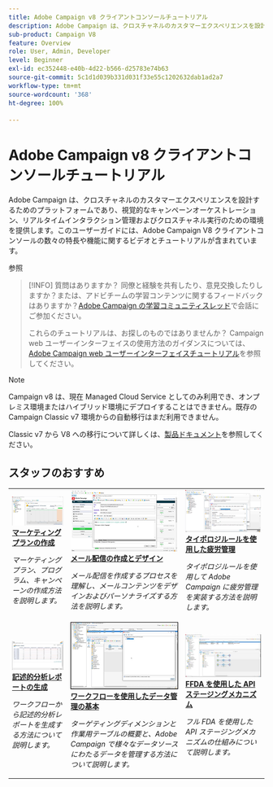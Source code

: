 ```yaml
---
title: Adobe Campaign v8 クライアントコンソールチュートリアル
description: Adobe Campaign は、クロスチャネルのカスタマーエクスペリエンスを設計するためのプラットフォームであり、視覚的なキャンペーンオーケストレーション、リアルタイムインタラクション管理およびクロスチャネル実行のための環境を提供します。このユーザーガイドには、Adobe Campaign V8 クライアントコンソールの数々の特長や機能に関するビデオとチュートリアルが含まれています。
sub-product: Campaign V8
feature: Overview
role: User, Admin, Developer
level: Beginner
exl-id: ec352448-e40b-4d22-b566-d25783e74b63
source-git-commit: 5c1d1d039b331d031f33e55c1202632dab1ad2a7
workflow-type: tm+mt
source-wordcount: '368'
ht-degree: 100%

---
```


# Adobe Campaign v8 クライアントコンソールチュートリアル

Adobe Campaign は、クロスチャネルのカスタマーエクスペリエンスを設計するためのプラットフォームであり、視覚的なキャンペーンオーケストレーション、リアルタイムインタラクション管理およびクロスチャネル実行のための環境を提供します。このユーザーガイドには、Adobe Campaign V8 クライアントコンソールの数々の特長や機能に関するビデオとチュートリアルが含まれています。

参照

>[!INFO]
> 質問はありますか？ 同僚と経験を共有したり、意見交換したりしますか？または、アドビチームの学習コンテンツに関するフィードバックはありますか？[Adobe Campaign の学習コミュニティスレッド](https://experienceleaguecommunities.adobe.com:443/t5/adobe-campaign-classic/join-the-discussion-on-adobe-campaign-learning/td-p/419096)で会話にご参加ください。
> 
> これらのチュートリアルは、お探しのものではありませんか？
> Campaign web ユーザーインターフェイスの使用方法のガイダンスについては、[Adobe Campaign web ユーザーインターフェイスチュートリアル](https://experienceleague.adobe.com/docs/campaign-web-learn/tutorials/overview.html?lang=ja)を参照してください。

>[!NOTE]
> Campaign v8 は、現在 Managed Cloud Service としてのみ利用でき、オンプレミス環境またはハイブリッド環境にデプロイすることはできません。既存の Campaign Classic v7 環境からの自動移行はまだ利用できません。
>
>Classic v7 から V8 への移行について詳しくは、[製品ドキュメント](https://experienceleague.adobe.com/docs/campaign/campaign-v8/new/v7-to-v8.html?lang=ja)を参照してください。


<div id="recs-overview-body-1"></div>
<div id="recs-overview-body-2"></div>
<div id="recs-overview-body-3"></div>
<div id="recs-overview-body-4"></div>
<div id="recs-overview-body-5"></div>
<div id="recs-overview-body-6"></div>

<div id="staff-picks-section">

## スタッフのおすすめ

<table>
<tr>
  <td>
    <a href="/help/get-started/create-a-marketing-plan-programs-and-campaigns.md">
      <img alt="マーケティングプラン、プログラム、キャンペーンの作成（ビデオ）" src="./assets/333810.jpg"/>
    </a>
    <div>
      <a href="/help/get-started/create-a-marketing-plan-programs-and-campaigns.md">
    <strong>マーケティングプランの作成</strong>
    </a>
    </div>
    <p>
    <em>マーケティングプラン、プログラム、キャンペーンの作成方法を説明します。</em>
    <p>
  </td>
   <td>
    <a href="./content-creation/create-and-design-email-deliveries.md">
      <img alt="メール配信の作成とデザイン（ビデオ）" src="./assets/333476.jpg" />
    </a>
    <div>
      <a href="./content-creation/create-and-design-email-deliveries.md">
    <strong>メール配信の作成とデザイン</strong>
    </a>
    </div>
    <p>
    <em>メール配信を作成するプロセスを理解し、メールコンテンツをデザインおよびパーソナライズする方法を説明します。</em>
    <p>
  </td>
  <td>
    <a href="./send-messages/fatigue-management/typology-rules-for-fatigue-management.md">
      <img alt="タイポロジルールを使用した疲労管理（ビデオ）" src="./assets/333787.jpg" />
    </a>
    <div>
      <a href="./send-messages/fatigue-management/typology-rules-for-fatigue-management.md">
    <strong>タイポロジルールを使用した疲労管理</strong>
    </a>
    </div>
    <p>
    <em>タイポロジルールを使用して Adobe Campaign に疲労管理を実装する方法を説明します。</em>
    <p>
  </td>
</tr>
<tr>
</td>
  <td>
    <a href="./reporting/generate-a-descriptive-analysis-report.md">
      <img alt="記述的な分析レポートの生成" src="./assets/333994.jpg" />
    </a>
    <div>
      <a href="./reporting/generate-a-descriptive-analysis-report.md">
    <strong>記述的分析レポートの生成</strong>
    </a>
    </div>
    <p>
    <em>ワークフローから記述的分析レポートを生成する方法について説明します。</em>
    <p>
  </td>
  <td>
   <a href="./data-management/data-management-fundamentals.md">
      <img alt="ワークフローを使用したデータ管理の基本" src="./assets/339992.jpg" />
    </a>
     <div>
      <a href="./data-management/data-management-fundamentals.md">
    <strong>ワークフローを使用したデータ管理の基本</strong>
    </a>
    </div>
    <p>
    <em>ターゲティングディメンションと作業用テーブルの概要と、Adobe Campaign で様々なデータソースにわたるデータを管理する方法について説明します。</em>
    <p>
  </td>
  <td>
   <a href="./data-management/api-staging-mechanism.md">
      <img alt="FFDA を使用した API ステージングメカニズム" src="./assets/339276.jpg" />
    </a>
     <div>
      <a href="./data-management/api-staging-mechanism.md">
    <strong>FFDA を使用した API ステージングメカニズム</strong>
    </a>
    </div>
    <p>
    <em>フル FDA を使用した API ステージングメカニズムの仕組みについて説明します。</em>
    <p>
  </td>
</tr>
</table>

</div>
